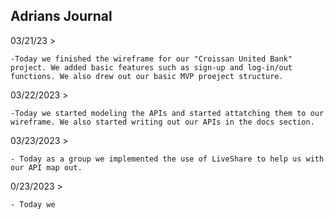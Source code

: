 ## Adrians Journal

03/21/23 >

    -Today we finished the wireframe for our "Croissan United Bank" project. We added basic features such as sign-up and log-in/out functions. We also drew out our basic MVP proeject structure.

03/22/2023 >

    -Today we started modeling the APIs and started attatching them to our wireframe. We also started writing out our APIs in the docs section.

03/23/2023 >

    - Today as a group we implemented the use of LiveShare to help us with our API map out. 

0/23/2023 >

    - Today we
